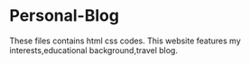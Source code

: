 # Personal-Blog
These files contains html css codes.
This website features my interests,educational background,travel blog.
